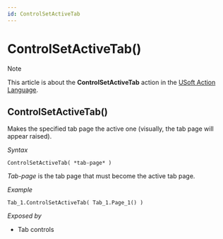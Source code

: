 ```yaml
---
id: ControlSetActiveTab
---
```


# ControlSetActiveTab()



> [!NOTE]
> This article is about the **ControlSetActiveTab** action in the [USoft Action Language](/docs/Task%20flow/Action%20Language%20reference/USoft%20Action%20Language.md).

## **ControlSetActiveTab()**

Makes the specified tab page the active one (visually, the tab page will appear raised).

*Syntax*

```
ControlSetActiveTab( *tab-page* )
```

*Tab-page* is the tab page that must become the active tab page.

*Example*

```
Tab_1.ControlSetActiveTab( Tab_1.Page_1() )
```

*Exposed by*

- Tab controls